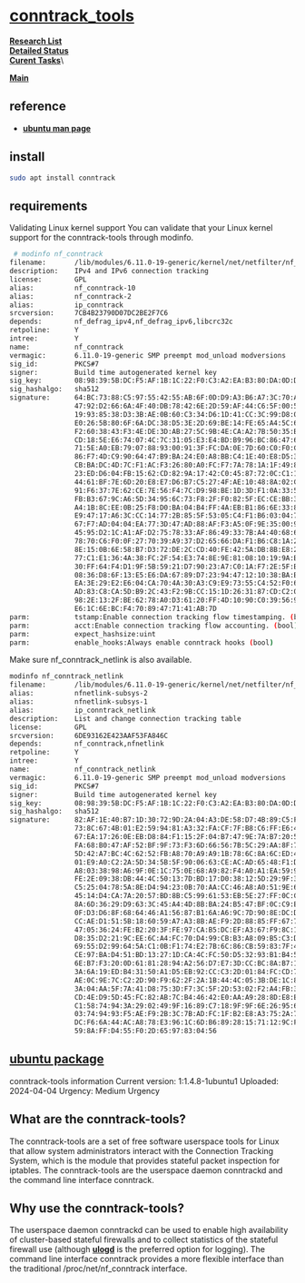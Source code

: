 # **[conntrack_tools](https://conntrack-tools.netfilter.org/)**

**[Research List](../../../../research_list.md)**\
**[Detailed Status](../../../../../a_status/detailed_status.md)**\
**[Curent Tasks](../../../../../a_status/current_tasks.md)**\

**[Main](../../../../../README.md)**

## reference

- **[ubuntu man page](https://manpages.ubuntu.com/manpages/noble/man8/conntrack.8.html)**

## install

```bash
sudo apt install conntrack
```

## requirements

Validating Linux kernel support
You can validate that your Linux kernel support for the conntrack-tools through modinfo.

```bash
 # modinfo nf_conntrack
filename:       /lib/modules/6.11.0-19-generic/kernel/net/netfilter/nf_conntrack.ko.zst
description:    IPv4 and IPv6 connection tracking
license:        GPL
alias:          nf_conntrack-10
alias:          nf_conntrack-2
alias:          ip_conntrack
srcversion:     7CB4B23790D07DC2BE2F7C6
depends:        nf_defrag_ipv4,nf_defrag_ipv6,libcrc32c
retpoline:      Y
intree:         Y
name:           nf_conntrack
vermagic:       6.11.0-19-generic SMP preempt mod_unload modversions 
sig_id:         PKCS#7
signer:         Build time autogenerated kernel key
sig_key:        08:98:39:5B:DC:F5:AF:1B:1C:22:F0:C3:A2:EA:B3:80:DA:0D:DF:75
sig_hashalgo:   sha512
signature:      64:BC:73:88:C5:97:55:42:55:AB:6F:0D:D9:A3:B6:A7:3C:70:A1:A5:
                47:92:D2:66:6A:4F:40:DB:78:42:6E:2D:59:AF:44:C6:5F:00:53:7D:
                19:93:85:38:D3:3B:AE:0B:60:C3:34:D6:1D:41:CC:3C:99:D8:02:0B:
                E0:26:5B:80:6F:6A:DC:38:D5:3E:2D:69:BE:14:FE:65:A4:5C:61:D0:
                F2:60:38:43:F3:4E:DE:3D:AB:27:5C:9B:4E:CA:A2:7B:50:35:B1:B5:
                CD:18:5E:E6:74:07:4C:7C:31:05:E3:E4:BD:B9:96:BC:86:47:60:87:
                71:5E:A0:EB:79:07:88:93:00:91:3F:FC:DA:0E:7D:60:C0:F0:CB:2E:
                86:F7:4D:C9:90:64:47:B9:BA:24:E0:A8:BB:C4:1E:40:E8:D5:38:3D:
                CB:BA:DC:4D:7C:F1:AC:F3:26:80:A0:FC:F7:7A:78:1A:1F:49:8D:ED:
                23:ED:D6:04:FB:15:62:CD:82:9A:17:42:C0:45:87:72:0C:C1:16:C8:
                44:61:BF:7E:6D:20:E8:E7:D6:B7:C5:27:4F:AE:10:48:8A:02:C9:FD:
                91:F6:37:7E:62:CE:7E:56:F4:7C:D9:98:BE:1D:3D:F1:0A:33:55:50:
                FB:B3:67:9C:A6:5D:34:95:6C:73:F8:2F:F0:82:5F:EC:CE:BB:36:15:
                A4:1B:8C:EE:0B:25:F8:D0:BA:04:B4:FF:4A:EB:B1:86:6E:33:8A:D7:
                E9:47:17:A6:3C:CC:14:77:2B:85:5F:53:05:C4:F1:B6:03:04:7F:EE:
                67:F7:AD:04:04:EA:77:3D:47:AD:88:AF:F3:A5:0F:9E:35:00:9C:73:
                45:95:D2:1C:A1:AF:D2:75:78:33:AF:86:49:33:7B:A4:40:68:6E:51:
                78:70:C6:F0:0F:27:70:39:A9:37:D2:65:66:DA:F1:B6:C8:1A:22:F7:
                8E:15:0B:6E:58:B7:D3:72:DE:2C:CD:40:FE:42:5A:DB:8B:E8:2F:A7:
                77:C1:E1:36:4A:38:FC:2F:54:E3:74:8E:9E:81:08:10:19:9A:B6:11:
                30:FF:64:F4:D1:9F:5B:59:21:D7:90:23:A7:C0:1A:F7:2E:5F:BB:82:
                08:36:D8:6F:13:E5:E6:DA:67:89:D7:23:94:47:12:10:38:BA:B1:60:
                EA:3E:29:E2:E6:04:CA:70:4A:30:A3:C9:E9:73:55:C4:52:F0:67:A3:
                AD:83:C8:CA:5D:B9:2C:43:F2:9B:CC:15:1D:26:31:87:CD:C2:0B:C8:
                98:2E:13:2F:BE:62:78:A0:D3:61:20:FF:4D:10:90:C0:39:56:94:82:
                E6:1C:6E:BC:F4:70:89:47:71:41:AB:7D
parm:           tstamp:Enable connection tracking flow timestamping. (bool)
parm:           acct:Enable connection tracking flow accounting. (bool)
parm:           expect_hashsize:uint
parm:           enable_hooks:Always enable conntrack hooks (bool)
```

Make sure nf_conntrack_netlink is also available.

```bash
modinfo nf_conntrack_netlink
filename:       /lib/modules/6.11.0-19-generic/kernel/net/netfilter/nf_conntrack_netlink.ko.zst
alias:          nfnetlink-subsys-2
alias:          nfnetlink-subsys-1
alias:          ip_conntrack_netlink
description:    List and change connection tracking table
license:        GPL
srcversion:     6DE93162E423AAF53FA846C
depends:        nf_conntrack,nfnetlink
retpoline:      Y
intree:         Y
name:           nf_conntrack_netlink
vermagic:       6.11.0-19-generic SMP preempt mod_unload modversions 
sig_id:         PKCS#7
signer:         Build time autogenerated kernel key
sig_key:        08:98:39:5B:DC:F5:AF:1B:1C:22:F0:C3:A2:EA:B3:80:DA:0D:DF:75
sig_hashalgo:   sha512
signature:      82:AF:1E:40:B7:1D:30:72:9D:2A:04:A3:DE:58:D7:4B:89:C5:FD:F1:
                73:8C:67:4B:01:E2:59:94:81:A3:32:FA:CF:7F:B8:C6:FF:E6:4F:09:
                67:EA:17:26:0E:EB:D8:84:F1:15:2F:04:B7:47:9E:7A:B7:20:53:C9:
                FA:68:B0:47:AF:52:BF:9F:73:F3:6D:66:56:7B:5C:29:AA:8F:7F:C2:
                5D:42:A7:BC:4C:62:52:FB:A8:70:A9:A9:1B:78:6C:8A:6C:ED:4F:9F:
                01:E9:A0:C2:2A:5D:34:5B:5F:90:06:63:CE:AC:AD:65:48:F1:DA:94:
                A8:03:38:98:A6:9F:0E:1C:75:0E:68:A9:82:F4:A0:A1:EA:59:91:6C:
                FE:2E:09:38:DB:44:4C:50:13:7D:BD:17:D0:38:12:5D:29:9F:35:3A:
                C5:25:04:78:5A:8E:D4:94:23:0B:70:AA:CC:46:A8:A0:51:9E:6F:0F:
                45:14:D4:CA:7A:20:57:BD:8B:C5:99:61:53:EB:5E:27:FF:0C:C2:47:
                8A:6D:36:29:D9:63:3C:45:A4:4D:8B:BA:24:B5:47:BF:0C:C9:E4:51:
                0F:D3:D6:8F:68:64:46:A1:56:87:B1:6A:A6:9C:7D:90:8E:DC:D9:F0:
                CC:AE:D1:51:5B:18:60:59:A7:A3:8B:AE:F9:2D:88:85:FF:67:7D:C4:
                47:05:36:24:FE:B2:20:3F:FE:97:CA:B5:DC:EF:A3:67:F9:8C:1D:8A:
                D8:35:D2:21:9C:EE:6C:A4:FC:70:D4:99:CB:B3:A8:09:B5:C3:D0:51:
                69:55:D2:99:64:5A:C1:0B:F1:74:E2:7B:6C:86:CB:59:83:7F:42:DE:
                CE:97:BA:D4:51:BD:13:27:1D:CA:4C:FC:50:D5:32:93:B1:B4:5E:61:
                6E:B7:F3:20:0D:61:81:28:94:A2:56:D7:E7:3D:CC:BC:8A:B7:19:4C:
                3A:6A:19:ED:B4:31:50:A1:D5:EB:92:CC:C3:2D:01:84:FC:CD:7A:3A:
                AE:0C:9E:7C:C2:2D:90:F9:62:2F:2A:1B:44:4C:05:3B:DE:1C:88:3F:
                3A:04:AA:5F:7A:41:D8:75:3D:F7:3C:5F:2D:53:02:F2:A4:FB:35:94:
                CD:4E:D9:5D:45:FC:82:AB:7C:B4:46:42:E0:AA:A9:28:8D:E8:EE:59:
                C1:58:74:94:3A:29:02:49:9F:16:89:C7:18:9F:9F:6E:26:95:6F:DC:
                03:74:94:93:F5:AE:F9:2B:3C:7B:AD:FC:1F:B2:E8:A3:75:2A:78:E1:
                DC:F6:6A:44:AC:A8:78:E3:96:1C:6D:B6:89:28:15:71:12:9C:F7:B2:
                59:8A:FF:D4:55:F0:2D:65:97:83:04:56
```

## **[ubuntu package](https://launchpad.net/ubuntu/noble/+source/conntrack-tools)**

conntrack-tools information
Current version:
1:1.4.8-1ubuntu1
Uploaded:
2024-04-04
Urgency:
Medium Urgency

## What are the conntrack-tools?

The conntrack-tools are a set of free software userspace tools for Linux that allow system administrators interact with the Connection Tracking System, which is the module that provides stateful packet inspection for iptables. The conntrack-tools are the userspace daemon conntrackd and the command line interface conntrack.

## Why use the conntrack-tools?

The userspace daemon conntrackd can be used to enable high availability of cluster-based stateful firewalls and to collect statistics of the stateful firewall use (although **[ulogd](http://www.netfilter.org/projects/ulogd)** is the preferred option for logging). The command line interface conntrack provides a more flexible interface than the traditional /proc/net/nf_conntrack interface.
